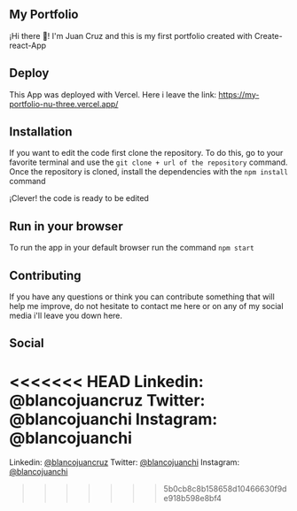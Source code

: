## My Portfolio
¡Hi there 👋! I'm Juan Cruz and this is my first portfolio created with Create-react-App

## Deploy
This App was deployed with Vercel. Here i leave the link: https://my-portfolio-nu-three.vercel.app/

## Installation
If you want to edit the code first clone the repository. To do this, go to your favorite terminal and use the `git clone + url of the repository` command. Once the repository is cloned, install the dependencies with the `npm install` command

¡Clever! the code is ready to be edited


## Run in your browser 
To run the app in your default browser run the command `npm start`


## Contributing
If you have any questions or think you can contribute something that will help me improve, do not hesitate to contact me here or on any of my social media i'll leave you down here.

## Social

<<<<<<< HEAD
Linkedin: @blancojuancruz
Twitter: @blancojuanchi
Instagram: @blancojuanchi
=======
Linkedin: [@blancojuancruz](https://www.linkedin.com/in/juan-cruz-blanco/)
Twitter: [@blancojuanchi](https://twitter.com/blancojuanchi)
Instagram: [@blancojuanchi](https://www.instagram.com/blancojuanchi/)
>>>>>>> 5b0cb8c8b158658d10466630f9de918b598e8bf4
